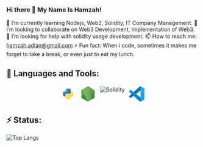 ### Hi there 👋 My Name Is Hamzah! 
🌱 I’m currently learning Nodejs, Web3, Solidity, IT Company Management.
👯 I’m looking to collaborate on Web3 Development, Implementation of Web3.
🤔 I’m looking for help with solidity usage development.
📫 How to reach me: hamzah.adlan@gmail.com
⚡ Fun fact: When i code, sometimes it makes me forget to take a break, or even just to eat my lunch.

## 🧰 Languages and Tools:
<p align="center">
<img src="https://raw.githubusercontent.com/github/explore/80688e429a7d4ef2fca1e82350fe8e3517d3494d/topics/python/python.png" alt="Python" height="40" style="vertical-align:top; margin:4px">
<img src="https://raw.githubusercontent.com/github/explore/80688e429a7d4ef2fca1e82350fe8e3517d3494d/topics/nodejs/nodejs.png" alt="Nodejs" height="40" style="vertical-align:top; margin:4px">
<img src="https://upload.wikimedia.org/wikipedia/commons/thumb/9/98/Solidity_logo.svg/386px-Solidity_logo.svg.png" alt="Solidity" height="40" style="vertical-align:top; margin:4px">
<img src="https://raw.githubusercontent.com/github/explore/80688e429a7d4ef2fca1e82350fe8e3517d3494d/topics/visual-studio-code/visual-studio-code.png" alt="VS Code" height="40" style="vertical-align:top; margin:4px">
</p>

## ⚡ Status:
![Top Langs](https://github-readme-stats.vercel.app/api/top-langs/?username=hamzadln&theme=tokyonight)
